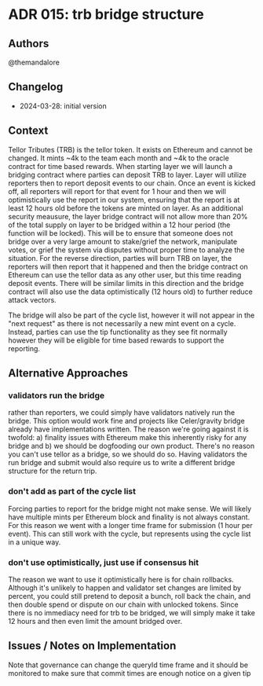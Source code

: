 # ADR 015: trb bridge structure
## Authors

@themandalore

## Changelog

- 2024-03-28: initial version

## Context

Tellor Tributes (TRB) is the tellor token.  It exists on Ethereum and cannot be changed.  It mints ~4k to the team each month and ~4k to the oracle contract for time based rewards.  When starting layer we will launch a bridging contract where parties can deposit TRB to layer.  Layer will utilize reporters then to report deposit events to our chain.  Once an event is kicked off, all reporters will report for that event for 1 hour and then we will optimistically use the report in our system, ensuring that the report is at least 12 hours old before the tokens are minted on layer.  As an additional security meausure, the layer bridge contract will not allow more than 20% of the total supply on layer to be bridged within a 12 hour period (the function will be locked).  This will be to ensure that someone does not bridge over a very large amount to stake/grief the network, manipulate votes, or grief the system via disputes without proper time to analyze the situation.  For the reverse direction, parties will burn TRB on layer, the reporters will then report that it happened and then the bridge contract on Ethereum can use the tellor data as any other user, but this time reading deposit events.  There will be similar limits in this direction and the bridge contract will also use the data optimistically (12 hours old) to further reduce attack vectors.  

The bridge will also be part of the cycle list, however it will not appear in the "next request" as there is not necessarily a new mint event on a cycle. Instead, parties can use the tip functionality as they see fit normally however they will be eligible for time based rewards to support the reporting. 

## Alternative Approaches

### validators run the bridge

rather than reporters, we could simply have validators natively run the bridge.  This option would work fine and projects like Celer/gravity bridge already have implementations written.  The reason we're going against it is twofold: a) finality issues with Ethereum make this inherently risky for any bridge and b) we should be dogfooding our own product.  There's no reason you can't use tellor as a bridge, so we should do so.  Having validators the run bridge and submit would also require us to write a different bridge structure for the return trip. 

### don't add as part of the cycle list

Forcing parties to report for the bridge might not make sense.  We will likely have multiple mints per Ethereum block and finality is not always constant.  For this reason we went with a longer time frame for submission (1 hour per event).  This can still work with the cycle, but represents using the cycle list in a unique way.  

### don't use optimistically, just use if consensus hit

The reason we want to use it optimistically here is for chain rollbacks.  Although it's unlikely to happen and validator set changes are limited by percent, you could still pretend to deposit a bunch, roll back the chain, and then double spend or dispute on our chain with unlocked tokens.  Since there is no immediacy need for trb to be bridged, we will simply make it take 12 hours and then even limit the amount bridged over. 


## Issues / Notes on Implementation

Note that governance can change the queryId time frame and it should be monitored to make sure that commit times are enough notice on a given tip
